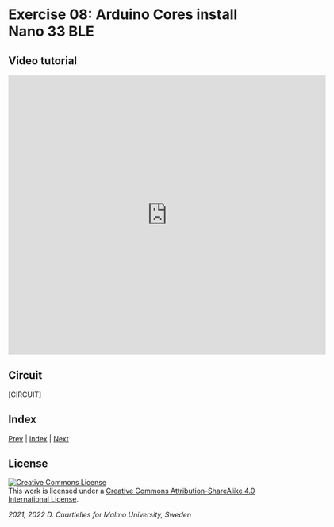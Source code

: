 # Exercise 08: Arduino Cores install Nano 33 BLE

## Video tutorial

<iframe src="https://player.vimeo.com/video/525820169?h=3ad3328261" width="640" height="564" frameborder="0" allow="autoplay; fullscreen" allowfullscreen></iframe>

## Circuit

[CIRCUIT]

## Index

[Prev](../07-Programming_Arduino/07-Programming_Arduino.md) |  [Index](../course_index.md) |  [Next](../09-Your_first_program_blink/09-Your_first_program_blink.md)

## License

<a rel="license" href="http://creativecommons.org/licenses/by-sa/4.0/"><img alt="Creative Commons License" style="border-width:0" src="https://i.creativecommons.org/l/by-sa/4.0/80x15.png" /></a><br />This work is licensed under a <a rel="license" href="http://creativecommons.org/licenses/by-sa/4.0/">Creative Commons Attribution-ShareAlike 4.0 International License</a>.

*2021, 2022 D. Cuartielles for Malmo University, Sweden*
